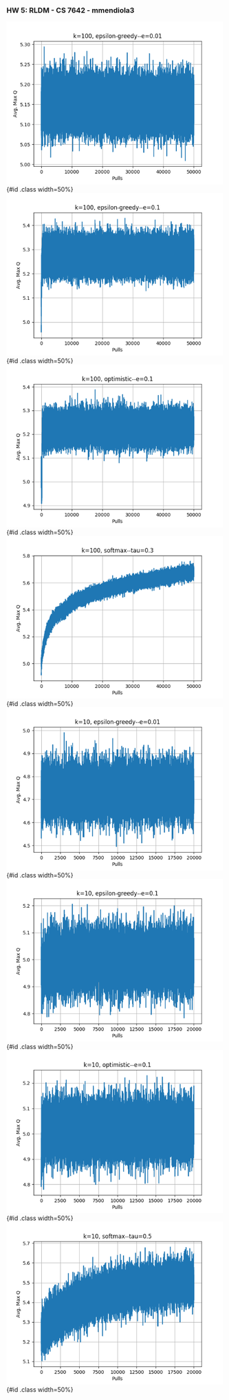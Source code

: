 ### HW 5: RLDM - CS 7642 - mmendiola3

![k100-epsilon-greedy--e=0.01\label{k100-epsilon-greedy--e=0.01}](k100-epsilon-greedy--e=0.01.png){#id .class width=50%}
![k100-epsilon-greedy--e=0.1\label{k100-epsilon-greedy--e=0.1}](k100-epsilon-greedy--e=0.1.png){#id .class width=50%}
![k100-optimistic--e=0.1\label{k100-optimistic--e=0.1}](k100-optimistic--e=0.1.png){#id .class width=50%}
![k100-softmax--tau=0.3\label{k100-softmax--tau=0.3}](k100-softmax--tau=0.3.png){#id .class width=50%}
![k10-epsilon-greedy--e=0.01\label{k10-epsilon-greedy--e=0.01}](k10-epsilon-greedy--e=0.01.png){#id .class width=50%}
![k10-epsilon-greedy--e=0.1\label{k10-epsilon-greedy--e=0.1}](k10-epsilon-greedy--e=0.1.png){#id .class width=50%}
![k10-optimistic--e=0.1\label{k10-optimistic--e=0.1}](k10-optimistic--e=0.1.png){#id .class width=50%}
![k10-softmax--tau=0.5\label{k10-softmax--tau=0.5}](k10-softmax--tau=0.5.png){#id .class width=50%}
